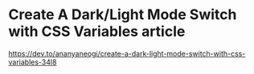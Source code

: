 # Create A Dark/Light Mode Switch with CSS Variables article
https://dev.to/ananyaneogi/create-a-dark-light-mode-switch-with-css-variables-34l8